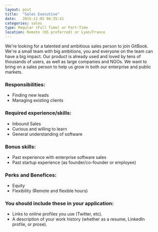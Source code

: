 ```yaml
---
layout: post
title:  "Sales Executive"
date:   2015-11-05 06:35:41
categories: sales
type: Regular (Full Time) or Part-Time
location: Remote (US preferred) or Lyon/France
---
```


We're looking for a talented and ambitious sales person to join GitBook. We're a small team with big ambitions, you and everyone on the team can have a big impact. Our product is already used and loved by tens of thousands of users, as well as large companies and NGOs. We want to bring on a sales person to help us grow in both our enterprise and public markets.

### Responsibilities:
* Finding new leads
* Managing existing clients

### Required experience/skills:
* Inbound Sales
* Curious and willing to learn
* General understanding of software

### Bonus skills:
* Past experience with enterprise software sales
* Past startup experience (as founder/co-founder or employee)

### Perks and Benefices:
* Equity
* Flexibility (Remote and flexible hours)

### You should include these in your application:

* Links to online profiles you use (Twitter, etc).
* A description of your work history (whether as a resume, LinkedIn profile, or prose).

